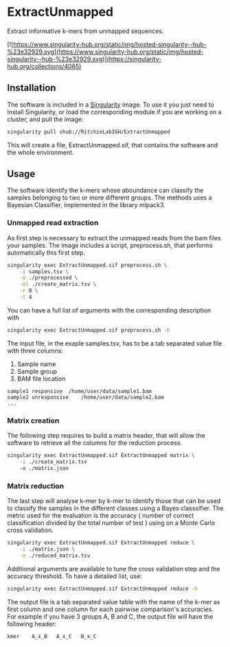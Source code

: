 # ExtractUnmapped

Extract informative k-mers from unmapped sequences.

[![https://www.singularity-hub.org/static/img/hosted-singularity--hub-%23e32929.svg](https://www.singularity-hub.org/static/img/hosted-singularity--hub-%23e32929.svg)](https://singularity-hub.org/collections/4065)


## Installation
The software is included in a [Singularity](https://sylabs.io/docs/) image. To use it you just need to install Singularity, or load the corresponding module if you are working on a cluster, and pull the image:
```bash
singularity pull shub://RitchieLabIGH/ExtractUnmapped 
```
This will create a file, ExtractUnmapped.sif, that contains the software and the whole environment.

## Usage
The software identify the k-mers whose aboundance can classify the samples belonging to two or more different groups. The methods uses a Bayesian Classifier, implemented in the library mlpack3.
### Unmapped read extraction
As first step is necessary to extract the unmapped reads from the bam files your samples. 
The image includes a script, preprocess.sh, that performs automatically this first step.
```bash
singularity exec ExtractUnmapped.sif preprocess.sh \
	-i samples.tsv \
	-o ./preprocessed \
	-ol ./create_matrix.tsv \
	-r 8 \
	-t 4
```
You can have a full list of arguments with the corresponding description with 
```bash
singularity exec ExtractUnmapped.sif preprocess.sh -h
```
The input file, in the exaple samples.tsv, has to be a tab separated value file with three columns:

 1. Sample name
 2. Sample group
 3. BAM file location

```tsv
sample1	responsive	/home/user/data/sample1.bam
sample2	unresponsive	/home/user/data/sample2.bam
...
```

### Matrix creation
The following step requires to build a matrix header, that will allow the software to retrieve all the columns for the reduction process.

```bash
singularity exec ExtractUnmapped.sif ExtractUnmapped matrix \
	-i ./create_matrix.tsv
	-o ./matrix.json
```


### Matrix reduction
The last step will analyse k-mer by k-mer to identify those that can be used to classify the samples in the different classes using a Bayes classsifier. The metric used for the evaluation is the accuracy ( number of correct classification divided by the total number of test ) using on a Monte Carlo cross validation.

```bash
singularity exec ExtractUnmapped.sif ExtractUnmapped reduce \
	-i ./matrix.json \
	-o ./reduced_matrix.tsv
```

Additional arguments are available to tune the cross validation step and the accuracy threshold. To have a detailed list, use:
  
```bash
singularity exec ExtractUnmapped.sif ExtractUnmapped reduce -h
```
The output file is a tab separated value table with the name of the k-mer as first column and one column for each pairwise comparison's accuracies. 
For example if you have 3 groups A, B and C, the output file will have the following header:
```tsv
kmer	A_x_B	A_x_C	B_x_C
```



